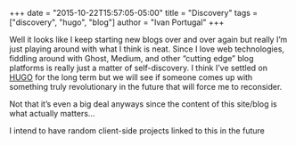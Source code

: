 +++
date = "2015-10-22T15:57:05-05:00"
title = "Discovery"
tags = ["discovery", "hugo", "blog"]
author = "Ivan Portugal"
+++

Well it looks like I keep starting new blogs over and over again but really I’m just playing around with what I think is neat. Since I love web technologies, fiddling around with Ghost, Medium, and other “cutting edge” blog platforms is really just a matter of self-discovery. I think I’ve settled on [HUGO](http://gohugo.io/) for the long term but we will see if someone comes up with something truly revolutionary in the future that will force me to reconsider.

Not that it’s even a big deal anyways since the content of this site/blog is what actually matters...

I intend to have random client-side projects linked to this in the future